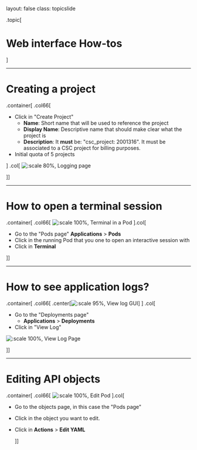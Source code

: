layout: false
class: topicslide

.topic[

# Web interface How-tos 

]

---

# Creating a project

.container[
  .col66[

* Click in "Create Project"
  * **Name**: Short name that will be used to reference the project
  * **Display Name**: Descriptive name that should make clear what the project is
  * **Description**: It **must** be: "csc_project: 2001316". It must be associated to a CSC project for billing purposes.
* Initial quota of 5 projects

]
.col[
![:scale 80%, Logging page](/csc-cloud/img/creatingProject.png)

]]

---

# How to open a terminal session

.container[
  .col66[
![:scale 100%, Terminal in a Pod](/csc-cloud/img/terminalPod.png)
  ].col[
  
* Go to the "Pods page"
  **Applications** > **Pods**
* Click in the running Pod that you one to open an interactive session with
* Click in **Terminal**

]]

---

# How to see application logs?

.container[
  .col66[
.center[![:scale 95%, View log GUI](/csc-cloud/img/viewLog.png)]
  ]
  .col[

* Go to the "Deployments page"
  * **Applications** > **Deployments**
* Click in "View Log"

![:scale 100%, View Log Page](/csc-cloud/img/viewLogPage.png)

]]

---

# Editing API objects

.container[
  .col66[
![:scale 100%, Edit Pod](/csc-cloud/img/editPod.png)
  ].col[

* Go to the objects page, in this case the "Pods page"
* Click in the object you want to edit.
* Click in **Actions** > **Edit YAML**

  ]]

